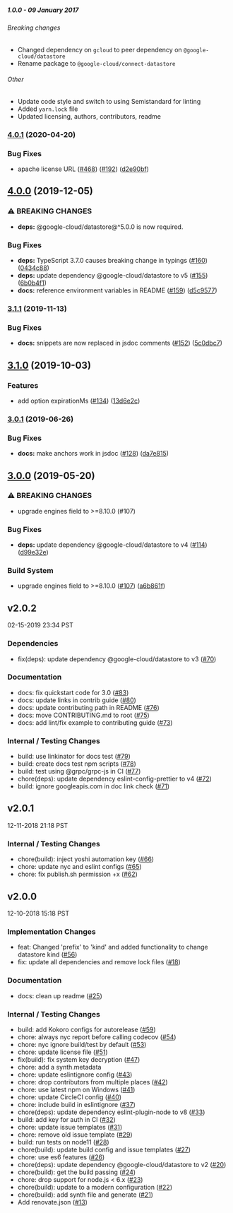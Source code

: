 ##### 1.0.0 - 09 January 2017

###### Breaking changes

- Changed dependency on `gcloud` to peer dependency on `@google-cloud/datastore`
- Rename package to `@google-cloud/connect-datastore`

###### Other

- Update code style and switch to using Semistandard for linting
- Added `yarn.lock` file
- Updated licensing, authors, contributors, readme
### [4.0.1](https://www.github.com/googleapis/nodejs-datastore-session/compare/v4.0.0...v4.0.1) (2020-04-20)


### Bug Fixes

* apache license URL ([#468](https://www.github.com/googleapis/nodejs-datastore-session/issues/468)) ([#192](https://www.github.com/googleapis/nodejs-datastore-session/issues/192)) ([d2e90bf](https://www.github.com/googleapis/nodejs-datastore-session/commit/d2e90bfe5584433e03e8de3a4587420bb7691a85))

## [4.0.0](https://www.github.com/googleapis/nodejs-datastore-session/compare/v3.1.1...v4.0.0) (2019-12-05)


### ⚠ BREAKING CHANGES

* **deps:** @google-cloud/datastore@^5.0.0 is now required.

### Bug Fixes

* **deps:** TypeScript 3.7.0 causes breaking change in typings ([#160](https://www.github.com/googleapis/nodejs-datastore-session/issues/160)) ([0434c88](https://www.github.com/googleapis/nodejs-datastore-session/commit/0434c88c35076d84a2638a0d4fa55a24fe560a49))
* **deps:** update dependency @google-cloud/datastore to v5 ([#155](https://www.github.com/googleapis/nodejs-datastore-session/issues/155)) ([6b0b4f1](https://www.github.com/googleapis/nodejs-datastore-session/commit/6b0b4f10769973c37494f7a80d4a84d73cc8f33f))
* **docs:** reference environment variables in README ([#159](https://www.github.com/googleapis/nodejs-datastore-session/issues/159)) ([d5c9577](https://www.github.com/googleapis/nodejs-datastore-session/commit/d5c9577e524446a7a5c22dc5bca84b81d6a77eba))

### [3.1.1](https://www.github.com/googleapis/nodejs-datastore-session/compare/v3.1.0...v3.1.1) (2019-11-13)


### Bug Fixes

* **docs:** snippets are now replaced in jsdoc comments ([#152](https://www.github.com/googleapis/nodejs-datastore-session/issues/152)) ([5c0dbc7](https://www.github.com/googleapis/nodejs-datastore-session/commit/5c0dbc7e64ad6b289a694201b639287a7b32d1bd))

## [3.1.0](https://www.github.com/googleapis/nodejs-datastore-session/compare/v3.0.1...v3.1.0) (2019-10-03)


### Features

* add option expirationMs ([#134](https://www.github.com/googleapis/nodejs-datastore-session/issues/134)) ([13d6e2c](https://www.github.com/googleapis/nodejs-datastore-session/commit/13d6e2c))

### [3.0.1](https://www.github.com/googleapis/nodejs-datastore-session/compare/v3.0.0...v3.0.1) (2019-06-26)


### Bug Fixes

* **docs:** make anchors work in jsdoc ([#128](https://www.github.com/googleapis/nodejs-datastore-session/issues/128)) ([da7e815](https://www.github.com/googleapis/nodejs-datastore-session/commit/da7e815))

## [3.0.0](https://www.github.com/googleapis/nodejs-datastore-session/compare/v2.0.2...v3.0.0) (2019-05-20)


### ⚠ BREAKING CHANGES

* upgrade engines field to >=8.10.0 (#107)

### Bug Fixes

* **deps:** update dependency @google-cloud/datastore to v4 ([#114](https://www.github.com/googleapis/nodejs-datastore-session/issues/114)) ([d99e32e](https://www.github.com/googleapis/nodejs-datastore-session/commit/d99e32e))


### Build System

* upgrade engines field to >=8.10.0 ([#107](https://www.github.com/googleapis/nodejs-datastore-session/issues/107)) ([a6b861f](https://www.github.com/googleapis/nodejs-datastore-session/commit/a6b861f))

## v2.0.2

02-15-2019 23:34 PST

### Dependencies
- fix(deps): update dependency @google-cloud/datastore to v3 ([#70](https://github.com/googleapis/nodejs-datastore-session/pull/70))

### Documentation
- docs: fix quickstart code for 3.0 ([#83](https://github.com/googleapis/nodejs-datastore-session/pull/83))
- docs: update links in contrib guide ([#80](https://github.com/googleapis/nodejs-datastore-session/pull/80))
- docs: update contributing path in README ([#76](https://github.com/googleapis/nodejs-datastore-session/pull/76))
- docs: move CONTRIBUTING.md to root ([#75](https://github.com/googleapis/nodejs-datastore-session/pull/75))
- docs: add lint/fix example to contributing guide ([#73](https://github.com/googleapis/nodejs-datastore-session/pull/73))

### Internal / Testing Changes
- build: use linkinator for docs test ([#79](https://github.com/googleapis/nodejs-datastore-session/pull/79))
- build: create docs test npm scripts ([#78](https://github.com/googleapis/nodejs-datastore-session/pull/78))
- build: test using @grpc/grpc-js in CI ([#77](https://github.com/googleapis/nodejs-datastore-session/pull/77))
- chore(deps): update dependency eslint-config-prettier to v4 ([#72](https://github.com/googleapis/nodejs-datastore-session/pull/72))
- build: ignore googleapis.com in doc link check ([#71](https://github.com/googleapis/nodejs-datastore-session/pull/71))

## v2.0.1

12-11-2018 21:18 PST

### Internal / Testing Changes
- chore(build): inject yoshi automation key ([#66](https://github.com/googleapis/nodejs-datastore-session/pull/66))
- chore: update nyc and eslint configs ([#65](https://github.com/googleapis/nodejs-datastore-session/pull/65))
- chore: fix publish.sh permission +x ([#62](https://github.com/googleapis/nodejs-datastore-session/pull/62))

## v2.0.0

12-10-2018 15:18 PST

### Implementation Changes
- feat: Changed 'prefix' to 'kind' and added functionality to change datastore kind ([#56](https://github.com/googleapis/nodejs-datastore-session/pull/56))
- fix: update all dependencies and remove lock files ([#18](https://github.com/googleapis/nodejs-datastore-session/pull/18))

### Documentation
- docs: clean up readme ([#25](https://github.com/googleapis/nodejs-datastore-session/pull/25))

### Internal / Testing Changes
- build: add Kokoro configs for autorelease ([#59](https://github.com/googleapis/nodejs-datastore-session/pull/59))
- chore: always nyc report before calling codecov ([#54](https://github.com/googleapis/nodejs-datastore-session/pull/54))
- chore: nyc ignore build/test by default ([#53](https://github.com/googleapis/nodejs-datastore-session/pull/53))
- chore: update license file ([#51](https://github.com/googleapis/nodejs-datastore-session/pull/51))
- fix(build): fix system key decryption ([#47](https://github.com/googleapis/nodejs-datastore-session/pull/47))
- chore: add a synth.metadata
- chore: update eslintignore config ([#43](https://github.com/googleapis/nodejs-datastore-session/pull/43))
- chore: drop contributors from multiple places ([#42](https://github.com/googleapis/nodejs-datastore-session/pull/42))
- chore: use latest npm on Windows ([#41](https://github.com/googleapis/nodejs-datastore-session/pull/41))
- chore: update CircleCI config ([#40](https://github.com/googleapis/nodejs-datastore-session/pull/40))
- chore: include build in eslintignore ([#37](https://github.com/googleapis/nodejs-datastore-session/pull/37))
- chore(deps): update dependency eslint-plugin-node to v8 ([#33](https://github.com/googleapis/nodejs-datastore-session/pull/33))
- build: add key for auth in CI ([#32](https://github.com/googleapis/nodejs-datastore-session/pull/32))
- chore: update issue templates ([#31](https://github.com/googleapis/nodejs-datastore-session/pull/31))
- chore: remove old issue template ([#29](https://github.com/googleapis/nodejs-datastore-session/pull/29))
- build: run tests on node11 ([#28](https://github.com/googleapis/nodejs-datastore-session/pull/28))
- chore(build): update build config and issue templates ([#27](https://github.com/googleapis/nodejs-datastore-session/pull/27))
- chore: use es6 features ([#26](https://github.com/googleapis/nodejs-datastore-session/pull/26))
- chore(deps): update dependency @google-cloud/datastore to v2 ([#20](https://github.com/googleapis/nodejs-datastore-session/pull/20))
- chore(build): get the build passing ([#24](https://github.com/googleapis/nodejs-datastore-session/pull/24))
- chore: drop support for node.js <  6.x ([#23](https://github.com/googleapis/nodejs-datastore-session/pull/23))
- chore(build): update to a modern configuration ([#22](https://github.com/googleapis/nodejs-datastore-session/pull/22))
- chore(build): add synth file and generate ([#21](https://github.com/googleapis/nodejs-datastore-session/pull/21))
- Add renovate.json ([#13](https://github.com/googleapis/nodejs-datastore-session/pull/13))
